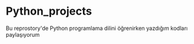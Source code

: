 # Python_projects

Bu reprostory'de Python programlama dilini öğrenirken yazdığım kodları paylaşıyorum
